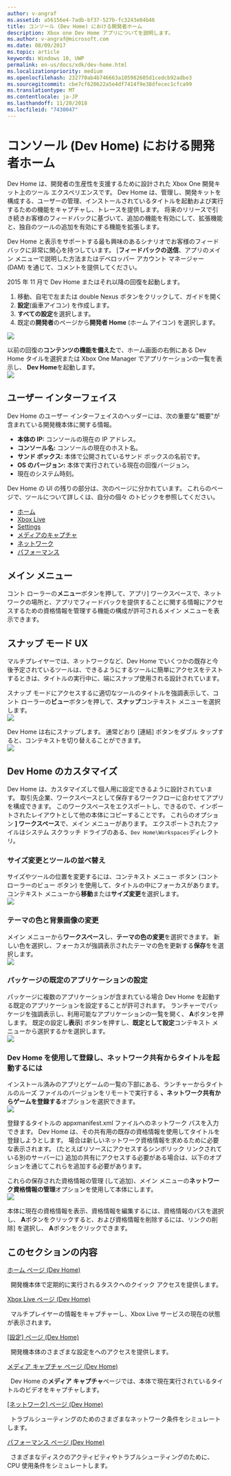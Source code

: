 ```yaml
---
author: v-angraf
ms.assetid: a56156e4-7adb-bf37-527b-fc3243e04b46
title: コンソール (Dev Home) における開発者ホーム
description: Xbox one Dev Home アプリについてを説明します。
ms.author: v-angraf@microsoft.com
ms.date: 08/09/2017
ms.topic: article
keywords: Windows 10, UWP
permalink: en-us/docs/xdk/dev-home.html
ms.localizationpriority: medium
ms.openlocfilehash: 232770ab4b746663a105982605d1cedcb92adbe3
ms.sourcegitcommit: cbe7cf620622a5e4df7414f9e38dfecec1cfca99
ms.translationtype: MT
ms.contentlocale: ja-JP
ms.lasthandoff: 11/20/2018
ms.locfileid: "7430047"
---
```

# <a name="developer-home-on-the-console-dev-home"></a>コンソール (Dev Home) における開発者ホーム
   
  
Dev Home は、開発者の生産性を支援するために設計された Xbox One 開発キット上のツール エクスペリエンスです。 Dev Home は、管理し、開発キットを構成する、ユーザーの管理、インストールされているタイトルを起動および実行するための機能をキャプチャし、トレースを提供します。 将来のリリースで引き続きお客様のフィードバックに基づいて、追加の機能を有効にして、拡張機能と、独自のツールの追加を有効にする機能を拡張します。   
   
  
Dev Home と表示をサポートする最も興味のあるシナリオでお客様のフィードバックに非常に関心を持つしています。 [**フィードバックの送信**、アプリのメイン メニューで説明した方法またはデベロッパー アカウント マネージャー (DAM) を通じて、コメントを提供してください。   
   
  
2015 年 11 月で Dev Home またはそれ以降の回復を起動します。  
 
   1. 移動、自宅で左または double Nexus ボタンをクリックして、ガイドを開く  
   1. **設定**(歯車アイコン) を作成します。   
   1. **すべての設定**を選択します。  
   1. 既定の**開発者**のページから**開発者 Home** (ホーム アイコン) を選択します。   

 ![](images/dev_home_icons.png)   
  
以前の回復の**コンテンツの機能を備えた**で、ホーム画面の右側にある Dev Home タイルを選択または Xbox One Manager でアプリケーションの一覧を表示し、 **Dev Home**を起動します。   
 ![](images/dev_home_1.png) 
<a id="ID4EBC"></a>

   

## <a name="user-interface"></a>ユーザー インターフェイス  
   
  
Dev Home のユーザー インターフェイスのヘッダーには、次の重要な"概要"が含まれている開発機本体に関する情報。   
 
   *  **本体の IP:** コンソールの現在の IP アドレス。   
   *  **コンソール名:** コンソールの現在のホスト名。  
   *  **サンド ボックス:** 本体で公開されているサンド ボックスの名前です。  
   *  **OS のバージョン:** 本体で実行されている現在の回復バージョン。
   *  現在のシステム時刻。   

   
  
Dev Home の UI の残りの部分は、次のページに分かれています。 これらのページで、ツールについて詳しくは、自分の個々 のトピックを参照してください。   
 
   *  [ホーム](devhome-home.md)  
   *  [Xbox Live](devhome-live.md)  
   *  [Settings](devhome-settings.md)  
   *  [メディアのキャプチャ](devhome-capture.md)  
   *  [ネットワーク](devhome-networking.md)  
   *  [パフォーマンス](devhome-performance.md)  

  
<a id="ID4EKE"></a>

   

## <a name="main-menu"></a>メイン メニュー  
   
  
コント ローラーの**メニュー**ボタンを押して、アプリ] ワークスペースで、ネットワークの場所と、アプリでフィードバックを提供することに関する情報にアクセスするための資格情報を管理する機能の構成が許可されるメイン メニューを表示できます。   
  
<a id="ID4EUE"></a>

   

## <a name="snap-mode-ux"></a>スナップ モード UX  
   
  
マルチプレイヤーでは、ネットワークなど、Dev Home でいくつかの既存と今後予定されているツールは、できるようにするツールに簡単にアクセスをテストするときは、タイトルの実行中に、端にスナップ使用される設計されています。   
   
  
スナップ モードにアクセスするに適切なツールのタイトルを強調表示して、コント ローラーの**ビュー**ボタンを押して、**スナップ**コンテキスト メニューを選択します。  
 ![](images/dev_home_4.png)   
  
Dev Home は右にスナップします。 通常どおり [連結] ボタンをダブル タップすると、コンテキストを切り替えることができます。  
 ![](images/dev_home_5.png)  
<a id="ID4EKF"></a>

   

## <a name="customizing-dev-home"></a>Dev Home のカスタマイズ  
   
  
Dev Home は、カスタマイズして個人用に設定できるように設計されています。 取引先企業、ワークスペースとして保存するワークフローに合わせてアプリを構成できます。 このワークスペースをエクスポートし、できるので、インポートされたレイアウトとして他の本体にコピーすることです。 これらのオプション **] ワークスペース**で、メイン メニューがあります。 エクスポートされたファイルはシステム スクラッチ ドライブのある、`Dev Home\Workspaces`ディレクトリ。   
 
<a id="ID4EVF"></a>

   

### <a name="resizing-and-reordering-tools"></a>サイズ変更とツールの並べ替え  
   
  
サイズやツールの位置を変更するには、コンテキスト メニュー ボタン (コント ローラーのビュー ボタン) を使用して、タイトルの中にフォーカスがあります。 コンテキスト メニューから**移動**または**サイズ変更**を選択します。   
 ![](images/dev_home_6.png)  
<a id="ID4EEG"></a>

   

### <a name="changing-theme-color-and-background-image"></a>テーマの色と背景画像の変更  
   
  
メイン メニューから**ワークスペース**し、**テーマの色の変更**を選択できます。 新しい色を選択し、フォーカスが強調表示されたテーマの色を更新する**保存**をを選択します。   
 ![](images/dev_home_7.png)  
<a id="ID4EVG"></a>

   

### <a name="setting-the-default-application-for-a-package"></a>パッケージの既定のアプリケーションの設定  
   
  
パッケージに複数のアプリケーションが含まれている場合 Dev Home を起動する既定のアプリケーションを設定することが許可されます。 ランチャーでパッケージを強調表示し、利用可能なアプリケーションの一覧を開く、 **A**ボタンを押します。 既定の設定し**表示**] ボタンを押すし、**既定として設定**コンテキスト メニューから選択するかを選択します。   
 ![](images/dev_home_setdefault.png)  
<a id="ID4EGH"></a>

   

### <a name="using-dev-home-to-register-and-launch-titles-from-a-network-share"></a>Dev Home を使用して登録し、ネットワーク共有からタイトルを起動するには  
   
  
インストール済みのアプリとゲームの一覧の下部にある、ランチャーからタイトルのルーズ ファイルのバージョンをリモートで実行する **、ネットワーク共有からゲームを登録する**オプションを選択できます。   
 ![](images/dev_home_8.png)   
  
登録するタイトルの appxmanifest.xml ファイルへのネットワーク パスを入力できます。 Dev Home は、その共有用の既存の資格情報を使用してタイトルを登録しようとします。 場合は新しいネットワーク資格情報を求めるために必要な表示されます。 (たとえばリソースにアクセスするシンボリック リンクされている別のサーバーに) 追加の共有にアクセスする必要がある場合は、以下のオプションを通じてこれらを追加する必要があります。   
   
  
これらの保存された資格情報の管理 (して追加)、メイン メニューの**ネットワーク資格情報の管理**オプションを使用して本体にします。   
 ![](images/dev_home_9.png)   
  
本体に現在の資格情報を表示、資格情報を編集するには、資格情報のパスを選択し、 **A**ボタンをクリックすると、および資格情報を削除するには、リンクの削除] を選択し、 **A**ボタンをクリックできます。   
   
<a id="ID4EGAAC"></a>

   

## <a name="in-this-section"></a>このセクションの内容  
  
[ホーム ページ (Dev Home)](devhome-home.md)  


&nbsp;&nbsp;開発機本体で定期的に実行されるタスクへのクイック アクセスを提供します。 
  
  
[Xbox Live ページ (Dev Home)](devhome-live.md)  


&nbsp;&nbsp;マルチプレイヤーの情報をキャプチャーし、Xbox Live サービスの現在の状態が表示されます。 
  
  
[[設定] ページ (Dev Home)](devhome-settings.md)  


&nbsp;&nbsp;開発機本体のさまざまな設定をへのアクセスを提供します。 
  
  
[メディア キャプチャ ページ (Dev Home)](devhome-capture.md)  


&nbsp;&nbsp;Dev Home の**メディア キャプチャ**ページでは、本体で現在実行されているタイトルのビデオをキャプチャします。 
  
  
[[ネットワーク] ページ (Dev Home)](devhome-networking.md)  


&nbsp;&nbsp;トラブルシューティングのためのさまざまなネットワーク条件をシミュレートします。 
  
  
[パフォーマンス ページ (Dev Home)](devhome-performance.md)  


&nbsp;&nbsp;さまざまなディスクのアクティビティやトラブルシューティングのために、CPU 使用条件をシミュレートします。 
 